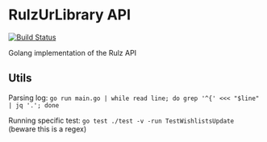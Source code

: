 RulzUrLibrary API
=================

[![Build Status](https://travis-ci.org/RulzUrLibrary/api.svg?branch=master)](https://travis-ci.org/RulzUrLibrary/api)

Golang implementation of the Rulz API


Utils
-----

Parsing log: `go run main.go | while read line; do grep '^{' <<< "$line" | jq '.'; done`

Running specific test: `go test ./test -v -run TestWishlistsUpdate` (beware this is a regex)
